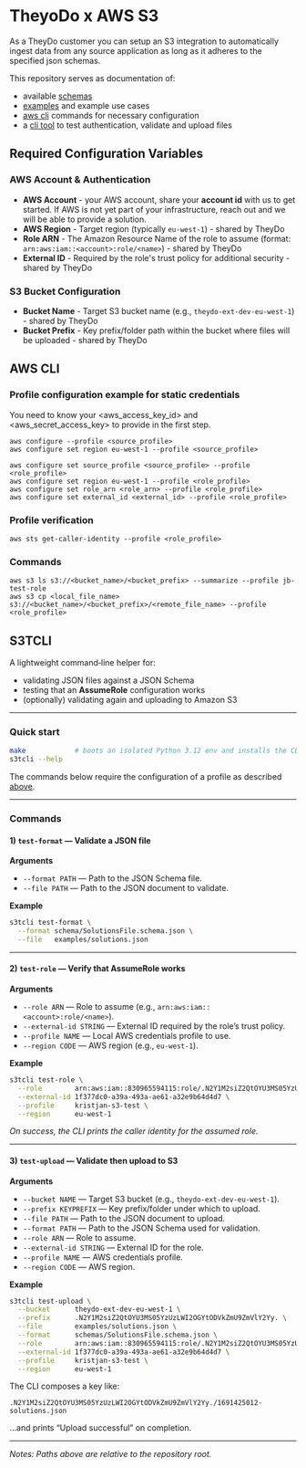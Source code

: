 # TheyoDo x AWS S3

As a TheyDo customer you can setup an S3 integration
to automatically ingest data from any source application 
as long as it adheres to the specified json schemas.

This repository serves as documentation of:
- available [schemas](schemas/)
- [examples](examples/) and example use cases
- [aws cli](#aws-cli) commands for necessary configuration
- a [cli tool](#s3tcli) to test authentication, validate and upload files

## Required Configuration Variables

### AWS Account & Authentication
- **AWS Account** - your AWS account, share your **account id** with us to get started. If AWS is not yet part of your infrastructure, reach out and we will be able to provide a solution.
- **AWS Region** - Target region (typically `eu-west-1`) - shared by TheyDo
- **Role ARN** - The Amazon Resource Name of the role to assume (format: `arn:aws:iam::<account>:role/<name>`) - shared by TheyDo
- **External ID** - Required by the role's trust policy for additional security - shared by TheyDo

### S3 Bucket Configuration
- **Bucket Name** - Target S3 bucket name (e.g., `theydo-ext-dev-eu-west-1`) - shared by TheyDo
- **Bucket Prefix** - Key prefix/folder path within the bucket where files will be uploaded - shared by TheyDo

## AWS CLI

### Profile configuration example for static credentials
You need to know your <aws_access_key_id> and <aws_secret_access_key> to provide in the first step.

```
aws configure --profile <source_profile>
aws configure set region eu-west-1 --profile <source_profile>

aws configure set source_profile <source_profile> --profile <role_profile>
aws configure set region eu-west-1 --profile <role_profile>
aws configure set role_arn <role_arn> --profile <role_profile>
aws configure set external_id <external_id> --profile <role_profile>
```

### Profile verification
```
aws sts get-caller-identity --profile <role_profile>
```

### Commands
```
aws s3 ls s3://<bucket_name>/<bucket_prefix> --summarize --profile jb-test-role
aws s3 cp <local_file_name> s3://<bucket_name>/<bucket_prefix>/<remote_file_name> --profile <role_profile>
```

## S3TCLI

A lightweight command‑line helper for:

- validating JSON files against a JSON Schema
- testing that an **AssumeRole** configuration works
- (optionally) validating again and uploading to Amazon S3

---

### Quick start

```bash
make            # boots an isolated Python 3.12 env and installs the CLI
s3tcli --help
```

The commands below require the configuration of a profile as described [above](#profile-configuration).

---

### Commands

#### 1) `test-format` — Validate a JSON file

**Arguments**

- `--format PATH` — Path to the JSON Schema file.
- `--file PATH` — Path to the JSON document to validate.

**Example**

```bash
s3tcli test-format \
  --format schema/SolutionsFile.schema.json \
  --file   examples/solutions.json
```

---

#### 2) `test-role` — Verify that AssumeRole works

**Arguments**

- `--role ARN` — Role to assume (e.g., `arn:aws:iam::<account>:role/<name>`).
- `--external-id STRING` — External ID required by the role’s trust policy.
- `--profile NAME` — Local AWS credentials profile to use.
- `--region CODE` — AWS region (e.g., `eu-west-1`).

**Example**

```bash
s3tcli test-role \
  --role        arn:aws:iam::830965594115:role/.N2Y1M2siZ2QtOYU3MS05YzUzLWI2OGYtODVkZmU9ZmVlY2Yy. \
  --external-id 1f377dc0-a39a-493a-ae61-a32e9b64d4d7 \
  --profile     kristjan-s3-test \
  --region      eu-west-1
```

_On success, the CLI prints the caller identity for the assumed role._

---

#### 3) `test-upload` — Validate then upload to S3

**Arguments**

- `--bucket NAME` — Target S3 bucket (e.g., `theydo-ext-dev-eu-west-1`).
- `--prefix KEYPREFIX` — Key prefix/folder under which to upload.
- `--file PATH` — Path to the JSON document to upload.
- `--format PATH` — Path to the JSON Schema used for validation.
- `--role ARN` — Role to assume.
- `--external-id STRING` — External ID for the role.
- `--profile NAME` — AWS credentials profile.
- `--region CODE` — AWS region.

**Example**

```bash
s3tcli test-upload \
  --bucket      theydo-ext-dev-eu-west-1 \
  --prefix      .N2Y1M2siZ2QtOYU3MS05YzUzLWI2OGYtODVkZmU9ZmVlY2Yy. \
  --file        examples/solutions.json \
  --format      schemas/SolutionsFile.schema.json \
  --role        arn:aws:iam::830965594115:role/.N2Y1M2siZ2QtOYU3MS05YzUzLWI2OGYtODVkZmU9ZmVlY2Yy. \
  --external-id 1f377dc0-a39a-493a-ae61-a32e9b64d4d7 \
  --profile     kristjan-s3-test \
  --region      eu-west-1
```

The CLI composes a key like:

```
.N2Y1M2siZ2QtOYU3MS05YzUzLWI2OGYtODVkZmU9ZmVlY2Yy./1691425012-solutions.json
```

…and prints “Upload successful” on completion.

---

_Notes: Paths above are relative to the repository root._


